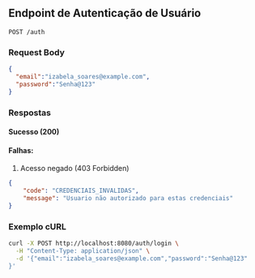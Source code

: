 ## Endpoint de Autenticação de Usuário

`POST /auth`

### Request Body
```json
{
  "email":"izabela_soares@example.com",
  "password":"Senha@123"
}
```

### Respostas

#### Sucesso (200)


#### Falhas:

1. Acesso negado (403 Forbidden)
```json
{
    "code": "CREDENCIAIS_INVALIDAS",
    "message": "Usuario não autorizado para estas credenciais"
}
```

### Exemplo cURL
```bash
curl -X POST http://localhost:8080/auth/login \
  -H "Content-Type: application/json" \
  -d '{"email":"izabela_soares@example.com","password":"Senha@123"
}'
```